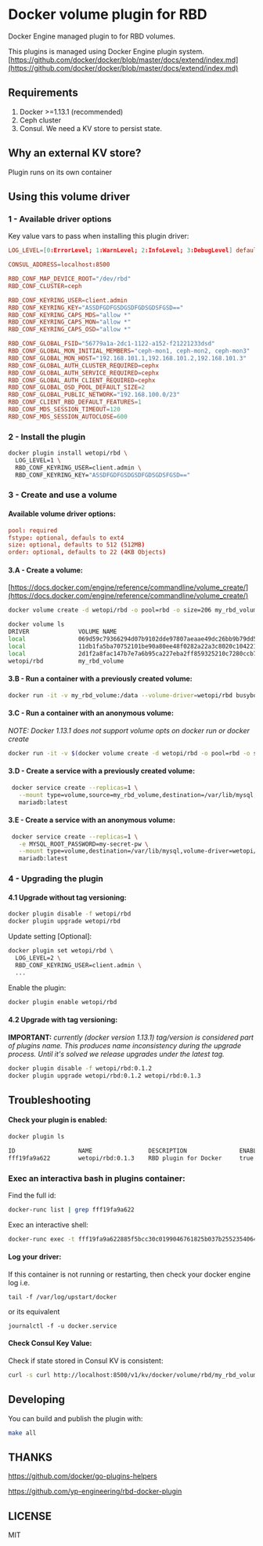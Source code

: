 # Docker volume plugin for RBD

Docker Engine managed plugin to for RBD volumes.

This plugins is managed using Docker Engine plugin system.
[https://github.com/docker/docker/blob/master/docs/extend/index.md](https://github.com/docker/docker/blob/master/docs/extend/index.md)

## Requirements

1. Docker >=1.13.1 (recommended)
2. Ceph cluster
3. Consul. We need a KV store to persist state. 

## Why an external KV store?

Plugin runs on its own container 

## Using this volume driver

### 1 - Available driver options

Key value vars to pass when installing this plugin driver:

```conf
LOG_LEVEL=[0:ErrorLevel; 1:WarnLevel; 2:InfoLevel; 3:DebugLevel] defaults to 0

CONSUL_ADDRESS=localhost:8500

RBD_CONF_MAP_DEVICE_ROOT="/dev/rbd"
RBD_CONF_CLUSTER=ceph

RBD_CONF_KEYRING_USER=client.admin
RBD_CONF_KEYRING_KEY="ASSDFGDFGSDGSDFGDSGDSFGSD=="
RBD_CONF_KEYRING_CAPS_MDS="allow *"
RBD_CONF_KEYRING_CAPS_MON="allow *"
RBD_CONF_KEYRING_CAPS_OSD="allow *"

RBD_CONF_GLOBAL_FSID="56779a1a-2dc1-1122-a152-f21221233dsd"
RBD_CONF_GLOBAL_MON_INITIAL_MEMBERS="ceph-mon1, ceph-mon2, ceph-mon3"
RBD_CONF_GLOBAL_MON_HOST="192.168.101.1,192.168.101.2,192.168.101.3"
RBD_CONF_GLOBAL_AUTH_CLUSTER_REQUIRED=cephx
RBD_CONF_GLOBAL_AUTH_SERVICE_REQUIRED=cephx
RBD_CONF_GLOBAL_AUTH_CLIENT_REQUIRED=cephx
RBD_CONF_GLOBAL_OSD_POOL_DEFAULT_SIZE=2
RBD_CONF_GLOBAL_PUBLIC_NETWORK="192.168.100.0/23"
RBD_CONF_CLIENT_RBD_DEFAULT_FEATURES=1
RBD_CONF_MDS_SESSION_TIMEOUT=120
RBD_CONF_MDS_SESSION_AUTOCLOSE=600
```

### 2 - Install the plugin

```bash
docker plugin install wetopi/rbd \
  LOG_LEVEL=1 \
  RBD_CONF_KEYRING_USER=client.admin \
  RBD_CONF_KEYRING_KEY="ASSDFGDFGSDGSDFGDSGDSFGSD=="
```

### 3 - Create and use a volume

#### Available volume driver options:

```conf
pool: required
fstype: optional, defauls to ext4
size: optional, defaults to 512 (512MB)
order: optional, defaults to 22 (4KB Objects)
```

#### 3.A - Create a volume: 

[https://docs.docker.com/engine/reference/commandline/volume_create/](https://docs.docker.com/engine/reference/commandline/volume_create/)

```sh
docker volume create -d wetopi/rbd -o pool=rbd -o size=206 my_rbd_volume

docker volume ls
DRIVER              VOLUME NAME
local               069d59c79366294d07b9102dde97807aeaae49dc26bb9b79dd5b983f7041d069
local               11db1fa5ba70752101be90a80ee48f0282a22a3c8020c1042219ed1ed5cb0557
local               2d1f2a8fac147b7e7a6b95ca227eba2ff859325210c7280ccb73fd5beda6e67a
wetopi/rbd          my_rbd_volume
```

#### 3.B - Run a container with a previously created volume: 

```bash
docker run -it -v my_rbd_volume:/data --volume-driver=wetopi/rbd busybox sh
```

#### 3.C - Run a container with an anonymous volume: 

*NOTE: Docker 1.13.1 does not support volume opts on docker run or docker create*

```bash
docker run -it -v $(docker volume create -d wetopi/rbd -o pool=rbd -o size=206):/data --volume-driver=wetopi/rbd -o pool=rbd -o size=206 busybox sh
```

#### 3.D - Create a service with a previously created volume: 

```bash
 docker service create --replicas=1 \
   --mount type=volume,source=my_rbd_volume,destination=/var/lib/mysql,volume-driver=wetopi/rbd \
   mariadb:latest
```

#### 3.E - Create a service with an anonymous volume: 

```bash
 docker service create --replicas=1 \
   -e MYSQL_ROOT_PASSWORD=my-secret-pw \
   --mount type=volume,destination=/var/lib/mysql,volume-driver=wetopi/rbd,volume-opt=pool=rbd,volume-opt=size=512 \
   mariadb:latest
```


### 4 - Upgrading the plugin

#### 4.1 Upgrade without tag versioning:


```bash
docker plugin disable -f wetopi/rbd 
docker plugin upgrade wetopi/rbd 
```

Update setting [Optional]:
```bash
docker plugin set wetopi/rbd \
  LOG_LEVEL=2 \
  RBD_CONF_KEYRING_USER=client.admin \
  ...
```

Enable the plugin:
```bash
docker plugin enable wetopi/rbd 
```


#### 4.2 Upgrade with tag versioning:

**IMPORTANT:** *currently (docker version 1.13.1) tag/version is considered part of plugins name. This produces name inconsistency during the upgrade process. Until it's solved we release upgrades under the latest tag.*

```bash
docker plugin disable -f wetopi/rbd:0.1.2
docker plugin upgrade wetopi/rbd:0.1.2 wetopi/rbd:0.1.3 
```



## Troubleshooting

#### Check your plugin is enabled:

```bash
docker plugin ls

ID                  NAME                DESCRIPTION               ENABLED
fff19fa9a622        wetopi/rbd:0.1.3    RBD plugin for Docker     true
```

### Exec an interactiva bash in plugins container:

Find the full id:

```bash
docker-runc list | grep fff19fa9a622
```

Exec an interactive shell:

```bash
docker-runc exec -t fff19fa9a622885f5bcc30c0199046761825b037b25523540647b12ccf84403be bash
```

#### Log your driver:

If this container is not running or restarting, then check your docker engine log i.e. 

`tail -f /var/log/upstart/docker` 

or its equivalent 

`journalctl -f -u docker.service`


#### Check Consul Key Value:

Check if state stored in Consul KV is consistent:

```bash
curl -s curl http://localhost:8500/v1/kv/docker/volume/rbd/my_rbd_volume?raw
```


## Developing

You can build and publish the plugin with:

```bash
make all
```


## THANKS

https://github.com/docker/go-plugins-helpers

https://github.com/yp-engineering/rbd-docker-plugin

## LICENSE

MIT
